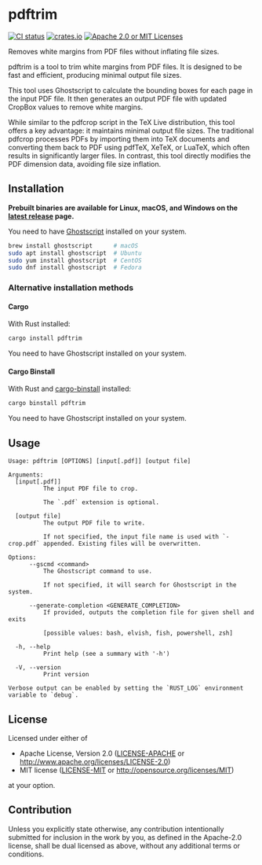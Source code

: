# pdftrim

[![CI status][ci badge]][ci link]
[![crates.io][crates.io badge]][crates.io link]
[![Apache 2.0 or MIT Licenses][license badge]][license link]

Removes white margins from PDF files without inflating file sizes.

pdftrim is a tool to trim white margins from PDF files. It is designed to be fast and efficient, producing minimal output file sizes.

This tool uses Ghostscript to calculate the bounding boxes for each page in the input PDF file. It then generates an output PDF file with updated CropBox values to remove white margins.

While similar to the pdfcrop script in the TeX Live distribution, this tool offers a key advantage: it maintains minimal output file sizes. The traditional pdfcrop processes PDFs by importing them into TeX documents and converting them back to PDF using pdfTeX, XeTeX, or LuaTeX, which often results in significantly larger files. In contrast, this tool directly modifies the PDF dimension data, avoiding file size inflation.

## Installation

**Prebuilt binaries are available for Linux, macOS, and Windows on the [latest release](https://github.com/ciffelia/pdftrim/releases/latest) page.**

You need to have [Ghostscript](https://www.ghostscript.com/releases/gsdnld.html) installed on your system.

```sh
brew install ghostscript      # macOS
sudo apt install ghostscript  # Ubuntu
sudo yum install ghostscript  # CentOS
sudo dnf install ghostscript  # Fedora
```

### Alternative installation methods

#### Cargo

With Rust installed:

```sh
cargo install pdftrim
```

You need to have Ghostscript installed on your system.

#### Cargo Binstall

With Rust and [cargo-binstall](https://github.com/cargo-bins/cargo-binstall) installed:

```sh
cargo binstall pdftrim
```

You need to have Ghostscript installed on your system.

## Usage

```
Usage: pdftrim [OPTIONS] [input[.pdf]] [output file]

Arguments:
  [input[.pdf]]
          The input PDF file to crop.
          
          The `.pdf` extension is optional.

  [output file]
          The output PDF file to write.
          
          If not specified, the input file name is used with `-crop.pdf` appended. Existing files will be overwritten.

Options:
      --gscmd <command>
          The Ghostscript command to use.
          
          If not specified, it will search for Ghostscript in the system.

      --generate-completion <GENERATE_COMPLETION>
          If provided, outputs the completion file for given shell and exits
          
          [possible values: bash, elvish, fish, powershell, zsh]

  -h, --help
          Print help (see a summary with '-h')

  -V, --version
          Print version

Verbose output can be enabled by setting the `RUST_LOG` environment variable to `debug`.
```

## License

Licensed under either of

- Apache License, Version 2.0 ([LICENSE-APACHE](LICENSE-APACHE) or http://www.apache.org/licenses/LICENSE-2.0)
- MIT license ([LICENSE-MIT](LICENSE-MIT) or http://opensource.org/licenses/MIT)

at your option.

## Contribution

Unless you explicitly state otherwise, any contribution intentionally submitted for inclusion in the work by you, as defined in the Apache-2.0 license, shall be dual licensed as above, without any additional terms or conditions.

[ci badge]: https://github.com/ciffelia/pdftrim/actions/workflows/ci.yaml/badge.svg
[ci link]: https://github.com/ciffelia/pdftrim/actions/workflows/ci.yaml

[crates.io badge]: https://img.shields.io/crates/v/pdftrim?logo=rust
[crates.io link]: https://crates.io/crates/pdftrim

[license badge]: https://img.shields.io/badge/license-Apache--2.0_OR_MIT-blue
[license link]: #license
